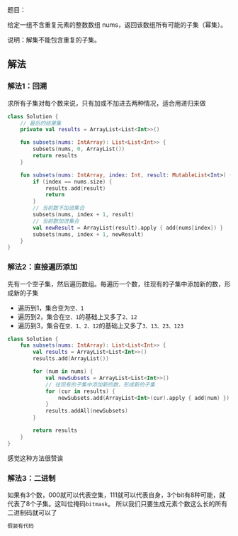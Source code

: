 题目：

给定一组不含重复元素的整数数组 nums，返回该数组所有可能的子集（幂集）。

说明：解集不能包含重复的子集。

## 解法
### 解法1：回溯
求所有子集对每个数来说，只有加或不加进去两种情况，适合用递归来做
```kotlin
class Solution {
    // 最后的结果集
    private val results = ArrayList<List<Int>>()

    fun subsets(nums: IntArray): List<List<Int>> {
        subsets(nums, 0, ArrayList())
        return results
    }

    fun subsets(nums: IntArray, index: Int, result: MutableList<Int>) {
        if (index == nums.size) {
            results.add(result)
            return
        }
        // 当前数不加进集合
        subsets(nums, index + 1, result)
        // 当前数加进集合
        val newResult = ArrayList(result).apply { add(nums[index]) }
        subsets(nums, index + 1, newResult)
    }
}
```
### 解法2：直接遍历添加
先有一个空子集，然后遍历数组。每遍历一个数，往现有的子集中添加新的数，形成新的子集
* 遍历到1，集合变为`空、1`
* 遍历到2，集合在`空、1`的基础上又多了`2、12`
* 遍历到3，集合在`空、1、2、12`的基础上又多了`3、13、23、123`

```kotlin
class Solution {
    fun subsets(nums: IntArray): List<List<Int>> {
        val results = ArrayList<List<Int>>()
        results.add(ArrayList())

        for (num in nums) {
            val newSubsets = ArrayList<List<Int>>()
            // 往现有的子集中添加新的数，形成新的子集
            for (cur in results) {
                newSubsets.add(ArrayList<Int>(cur).apply { add(num) })
            }
            results.addAll(newSubsets)
        }

        return results
    }
}
```
感觉这种方法很赞诶

### 解法3：二进制
如果有3个数，000就可以代表空集，111就可以代表自身，3个bit有8种可能，就代表了8个子集。这叫位掩码`bitmask`。
所以我们只要生成元素个数这么长的所有二进制码就可以了
```kotlin
假装有代码
```
